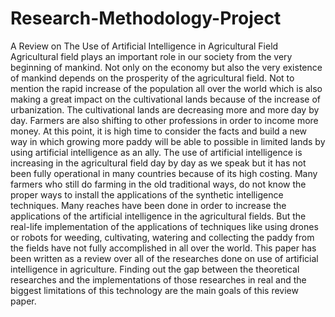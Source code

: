 # Research-Methodology-Project
A Review on The Use of Artificial Intelligence in  Agricultural Field 
Agricultural field plays an important role in our society from the very beginning of mankind. Not only on 
the economy but also the very existence of mankind depends on the prosperity of the agricultural field. Not 
to mention the rapid increase of the population all over the world which is also making a great impact on 
the cultivational lands because of the increase of urbanization. The cultivational lands are decreasing more 
and more day by day. Farmers are also shifting to other professions in order to income more money. At 
this point, it is high time to consider the facts and build a new way in which growing more paddy will be 
able to possible in limited lands by using artificial intelligence as an ally. The use of artificial intelligence 
is increasing in the agricultural field day by day as we speak but it has not been fully operational in many 
countries because of its high costing. Many farmers who still do farming in the old traditional ways, do not 
know the proper ways to install the applications of the synthetic intelligence techniques. Many reaches have 
been done in order to increase the applications of the artificial intelligence in the agricultural fields. But 
the real-life implementation of the applications of techniques like using drones or robots for weeding, 
cultivating, watering and collecting the paddy from the fields have not fully accomplished in all over the 
world. This paper has been written as a review over all of the researches done on use of artificial 
intelligence in agriculture. Finding out the gap between the theoretical researches and the implementations 
of those researches in real and the biggest limitations of this technology are the main goals of this review 
paper.
